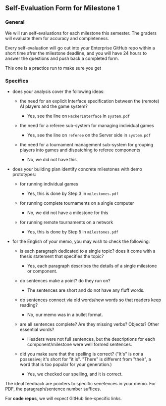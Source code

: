 ## Self-Evaluation Form for Milestone 1

### General 

We will run self-evaluations for each milestone this semester.  The
graders will evaluate them for accuracy and completeness.

Every self-evaluation will go out into your Enterprise GitHub repo
within a short time afrer the milestone deadline, and you will have 24
hours to answer the questions and push back a completed form.

This one is a practice run to make sure you get


### Specifics 


- does your analysis cover the following ideas:

  - the need for an explicit Interface specification between the (remote) AI 
    players and the game system?
      - Yes, see the line on `HackerInterface` in `system.pdf`



  - the need for a referee sub-system for managing individual games
      - Yes, see the line on `referee` on the Server side in `system.pdf`



  - the need for a tournament management sub-system for grouping
    players into games and dispatching to referee components
      - No, we did not have this



- does your building plan identify concrete milestones with demo prototypes:

  - for running individual games
    - Yes, this is done by Step 3 in `milestones.pdf`




  - for running complete tournaments on a single computer 
    - No, we did not have a milestone for this




  - for running remote tournaments on a network
    - Yes, this is done by Step 5 in `milestones.pdf`





- for the English of your memo, you may wish to check the following:

  - is each paragraph dedicated to a single topic? does it come with a
    thesis statement that specifies the topic?
      - Yes, each paragraph describes the details of a single milestone or component.




  - do sentences make a point? do they run on?
    - The sentences are short and do not have any fluff words.




  - do sentences connect via old words/new words so that readers keep
    reading?
      - No, our memo was in a bullet format.




  - are all sentences complete? Are they missing verbs? Objects? Other
    essential words?
      - Headers were not full sentences, but the descriptions for each component/milestone were well formed sentences.



  - did you make sure that the spelling is correct? ("It's" is *not* a
    possesive; it's short for "it is". "There" is different from
    "their", a word that is too popular for your generation.)
      - Yes, we checked our spelling, and it is correct.



The ideal feedback are pointers to specific senetences in your memo.
For PDF, the paragraph/sentence number suffices. 

For **code repos**, we will expect GitHub line-specific links. 


